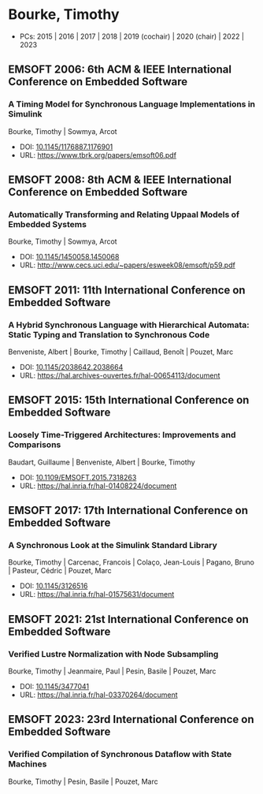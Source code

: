 # Bourke, Timothy

* PCs: 2015 | 2016 | 2017 | 2018 | 2019 (cochair) | 2020 (chair) | 2022 | 2023

## EMSOFT 2006: 6th ACM & IEEE International Conference on Embedded Software

### A Timing Model for Synchronous Language Implementations in Simulink
Bourke, Timothy | Sowmya, Arcot
* DOI: [10.1145/1176887.1176901](https://doi.org/10.1145/1176887.1176901)
* URL: <https://www.tbrk.org/papers/emsoft06.pdf>

## EMSOFT 2008: 8th ACM & IEEE International Conference on Embedded Software

### Automatically Transforming and Relating Uppaal Models of Embedded Systems
Bourke, Timothy | Sowmya, Arcot
* DOI: [10.1145/1450058.1450068](https://doi.org/10.1145/1450058.1450068)
* URL: <http://www.cecs.uci.edu/~papers/esweek08/emsoft/p59.pdf>

## EMSOFT 2011: 11th International Conference on Embedded Software

### A Hybrid Synchronous Language with Hierarchical Automata: Static Typing and Translation to Synchronous Code
Benveniste, Albert | Bourke, Timothy | Caillaud, Benoît | Pouzet, Marc
* DOI: [10.1145/2038642.2038664](https://doi.org/10.1145/2038642.2038664)
* URL: <https://hal.archives-ouvertes.fr/hal-00654113/document>

## EMSOFT 2015: 15th International Conference on Embedded Software

### Loosely Time-Triggered Architectures: Improvements and Comparisons
Baudart, Guillaume | Benveniste, Albert | Bourke, Timothy
* DOI: [10.1109/EMSOFT.2015.7318263](https://doi.org/10.1109/EMSOFT.2015.7318263)
* URL: <https://hal.inria.fr/hal-01408224/document>

## EMSOFT 2017: 17th International Conference on Embedded Software

### A Synchronous Look at the Simulink Standard Library
Bourke, Timothy | Carcenac, Francois | Colaço, Jean-Louis | Pagano, Bruno | Pasteur, Cédric | Pouzet, Marc
* DOI: [10.1145/3126516](https://doi.org/10.1145/3126516)
* URL: <https://hal.inria.fr/hal-01575631/document>

## EMSOFT 2021: 21st International Conference on Embedded Software

### Verified Lustre Normalization with Node Subsampling
Bourke, Timothy | Jeanmaire, Paul | Pesin, Basile | Pouzet, Marc
* DOI: [10.1145/3477041](https://doi.org/10.1145/3477041)
* URL: <https://hal.inria.fr/hal-03370264/document>

## EMSOFT 2023: 23rd International Conference on Embedded Software

### Verified Compilation of Synchronous Dataflow with State Machines
Bourke, Timothy | Pesin, Basile | Pouzet, Marc

